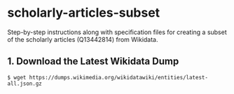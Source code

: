 # scholarly-articles-subset
Step-by-step instructions along with specification files for creating a subset of the scholarly articles (Q13442814) from Wikidata.

## 1. Download the Latest Wikidata Dump
```
$ wget https://dumps.wikimedia.org/wikidatawiki/entities/latest-all.json.gz
```
